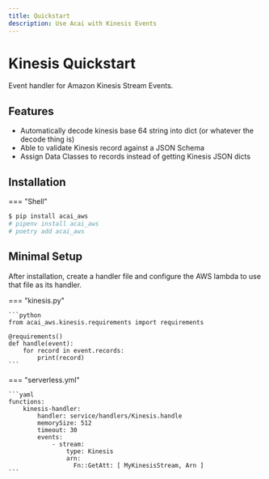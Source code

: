 ```yaml
---
title: Quickstart
description: Use Acai with Kinesis Events
---
```


# Kinesis Quickstart

Event handler for Amazon Kinesis Stream Events.

## Features

* Automatically decode kinesis base 64 string into dict (or whatever the decode thing is)
* Able to validate Kinesis record against a JSON Schema
* Assign Data Classes to records instead of getting Kinesis JSON dicts

## Installation

=== "Shell"
```bash
$ pip install acai_aws
# pipenv install acai_aws
# poetry add acai_aws
```

## Minimal Setup

After installation, create a handler file and configure the AWS lambda to use that file as its handler.

=== "kinesis.py"

    ```python
    from acai_aws.kinesis.requirements import requirements
    
    @requirements()
    def handle(event):
        for record in event.records:
            print(record)
    ```

=== "serverless.yml"

    ```yaml
    functions:
        kinesis-handler:
            handler: service/handlers/Kinesis.handle
            memorySize: 512
            timeout: 30
            events:
                - stream:
                    type: Kinesis
                    arn:
                      Fn::GetAtt: [ MyKinesisStream, Arn ]
    ```
